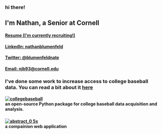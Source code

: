### hi there! 
## I'm Nathan, a Senior at Cornell 
#### [Resume (I'm currently recruiting!)](https://github.com/nathanblumenfeld/nathanblumenfeld/files/9948060/blumenfeld_resume_current.pdf)
#### [LinkedIn: nathanblumenfeld](https://www.linkedin.com/in/nathanblumenfeld/)
#### [Twitter: @blumenfeldnate](https://twitter.com/blumenfeldnate)
#### [Email: njb93@cornell.edu](mailto:njb93@cornell.edu)

### I've done some work to increase access to college baseball data. You can read a bit about it [here](https://github.com/nathanblumenfeld/nathanblumenfeld/files/9948073/CMSAC_Poster.1.pdf)
#### [![collegebaseball](https://user-images.githubusercontent.com/33358095/200225300-21eb553b-25ee-4821-a2fb-2f6410b2d40a.png)](https://github.com/nathanblumenfeld/collegebaseball) <br> an open-source Python package for college baseball data acquisition and analysis.
###
#### [![abstract_0 5x](https://user-images.githubusercontent.com/33358095/160667201-a78021e3-8fa1-4149-b634-e543017f772f.png)](https://collegebaseballabstract.com/) <br> a compainion web application

